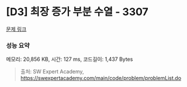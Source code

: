 # [D3] 최장 증가 부분 수열 - 3307 

[문제 링크](https://swexpertacademy.com/main/code/problem/problemDetail.do?contestProbId=AWBOKg-a6l0DFAWr) 

### 성능 요약

메모리: 20,856 KB, 시간: 127 ms, 코드길이: 1,437 Bytes



> 출처: SW Expert Academy, https://swexpertacademy.com/main/code/problem/problemList.do